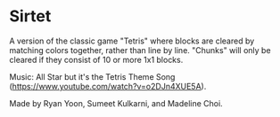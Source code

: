 # Sirtet
A version of the classic game "Tetris" where blocks are cleared by matching colors together, rather than line by line. "Chunks" will only be cleared if they consist of 10 or more 1x1 blocks.

Music: All Star but it's the Tetris Theme Song (https://www.youtube.com/watch?v=o2DJn4XUE5A).

Made by Ryan Yoon, Sumeet Kulkarni, and Madeline Choi.
